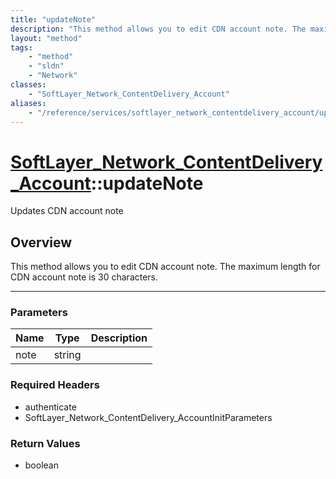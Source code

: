 ```yaml
---
title: "updateNote"
description: "This method allows you to edit CDN account note. The maximum length for CDN account note is 30 characters."
layout: "method"
tags:
    - "method"
    - "sldn"
    - "Network"
classes:
    - "SoftLayer_Network_ContentDelivery_Account"
aliases:
    - "/reference/services/softlayer_network_contentdelivery_account/updateNote"
---
```

# [SoftLayer_Network_ContentDelivery_Account](/reference/services/SoftLayer_Network_ContentDelivery_Account)::updateNote

Updates CDN account note


## Overview 
This method allows you to edit CDN account note. The maximum length for CDN account note is 30 characters. 

-----

### Parameters 
|Name | Type | Description |
| --- | --- | --- |
|note| string| |


### Required Headers
* authenticate
* SoftLayer_Network_ContentDelivery_AccountInitParameters


### Return Values
* boolean




